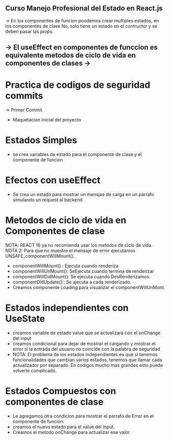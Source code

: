 ## Curso Manejo Profesional del Estado en React.js

-> En los componentes de funcion poodemos crear multiples estados, en los componentes de clase No, solo tiene un estado en el contructor y se deben pasar las props.

-> El useEffect en componentes de funccion es equivalente metodos de ciclo de vida en componentes de clases
-> 
------


# Practica de codigos de seguridad commits
-> Primer Commit
- Maquetacion inicial del proyecto

# Estados Simples
- se crea variables de estado para el componente de clase y el componente de funcion

# Efectos con useEffect
- Se crea un estado para mostrar un mensjae de carga en un parrafo simulando un request al backend

# Metodos de ciclo de vida en Componentes de clase
NOTA: REACT 18  ya no recomienda usar los metodos de ciclo de vida.
NOTA 2:  Para que no muestre el mensaje de error ejecutamos UNSAFE_componentWillMount().

- componentWillMount() : Ejecuta cuando renderiza
- componentWillUnMount(): SeEjecuta cuando termina de renderizar
- componentWillDidMount(): Se ejecuta cuando DesRenderizamos.
- componentDidUpdate() : Se ajecuta a cada renderizado.
- Creamos componente Loading para visualizar el componentWillUnMont.

# Estados independientes con UseState
-  creamos variable de estado value que se actualizará con el onChange del input
- creamos condicional para dejar de mostrar el cargando y mostrar el error si la entrada del usuario no coincide con la palabra de seguridad
- NOTA: El problema de los estados independientes es que si tenemos funcionalidades que cambian varios estados, tenemos que llamar cada actualizador por separado. En codigos mucho mas grandes esto puede volverle complicado.

# Estados Compuestos con componentes de clase
- Le agregamos otra condicion para mostrar el parrafo de Error en el componente de funcion.
- creamos el nuevo estado para el value del input.
- Creamos el metodo onChange para actualizar ese valor.